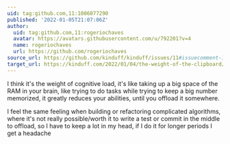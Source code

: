 ```yaml
---
uid: tag:github.com,11:1006077290
published: '2022-01-05T21:07:06Z'
author:
  uid: tag:github.com,11:rogeriochaves
  avatar: https://avatars.githubusercontent.com/u/792201?v=4
  name: rogeriochaves
  url: https://github.com/rogeriochaves
source_url: https://github.com/kinduff/kinduff/issues/11#issuecomment-1006077290
target_url: https://kinduff.com/2022/01/04/the-weight-of-the-clipboard/
---
```


I think it's the weight of cognitive load, it's like taking up a big space of the RAM in your brain, like trying to do tasks while trying to keep a big number memorized, it greatly reduces your abilities, until you offload it somewhere.

I feel the same feeling when building or refactoring complicated algorithms, where it's not really possible/worth it to write a test or commit in the middle to offload, so I have to keep a lot in my head, if I do it for longer periods I get a headache